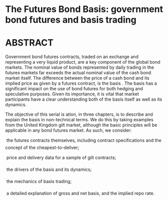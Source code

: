 # The Futures Bond Basis: government bond futures and basis  trading  

# ABSTRACT  

Government bond futures contracts, traded on an exchange and representing a very  liquid product, are a key component of the global bond markets. The nominal value of  bonds represented by daily trading in the futures markets far exceeds the actual nominal  value of the cash bond market itself. The difference between the price of a cash bond  and its implied price as given by a futures contract, is the  basis . The basis has a  significant impact on the use of bond futures for both hedging and speculative purposes.  Given its importance, it is vital that market participants have a clear understanding both  of the basis itself as well as its dynamics.  

The objective of this serial is ation, in three chapters, is to describe and explain the basis  in non-technical terms. We do this by taking examples from the United Kingdom gilt  market, although the basic principles will be applicable in any bond futures market. As  such, we consider:  

   the futures contracts themselves, including contract specifications and the concept of  the cheapest-to-deliver;  

   price and delivery data for a sample of gilt contracts;  

   the drivers of the basis and its dynamics;  

   the mechanics of basis trading;  

   a detailed explanation of gross and net basis, and the implied repo rate.  
